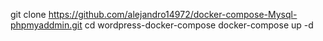 git clone https://github.com/alejandro14972/docker-compose-Mysql-phpmyaddmin.git
cd wordpress-docker-compose
docker-compose up -d
